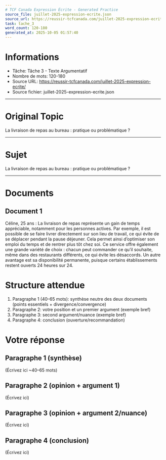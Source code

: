 ```yaml
---
# TCF Canada Expression Écrite - Generated Practice
source_file: juillet-2025-expression-ecrite.json
source_url: https://reussir-tcfcanada.com/juillet-2025-expression-ecrite/
task: tache_3
word_count: 120-180
generated_at: 2025-10-05 01:57:40
---
```


# Informations
- Tâche: Tâche 3 - Texte Argumentatif
- Nombre de mots: 120-180
- Source URL: https://reussir-tcfcanada.com/juillet-2025-expression-ecrite/
- Source fichier: juillet-2025-expression-ecrite.json

---

# Original Topic
La livraison de repas au bureau : pratique ou problématique ?

---

# Sujet
La livraison de repas au bureau : pratique ou problématique ?

---
# Documents
## Document 1
Céline, 25 ans : La livraison de repas représente un gain de temps appréciable, notamment pour les personnes actives. Par exemple, il est possible de se faire livrer directement sur son lieu de travail, ce qui évite de se déplacer pendant la pause déjeuner. Cela permet ainsi d’optimiser son emploi du temps et de rentrer plus tôt chez soi. Ce service offre également une grande variété de choix : chacun peut commander ce qu’il souhaite, même dans des restaurants différents, ce qui évite les désaccords. Un autre avantage est sa disponibilité permanente, puisque certains établissements restent ouverts 24 heures sur 24.

# Structure attendue
1) Paragraphe 1 (40–65 mots): synthèse neutre des deux documents (points essentiels + divergence/convergence)
2) Paragraphe 2: votre position et un premier argument (exemple bref)
3) Paragraphe 3: second argument/nuance (exemple bref)
4) Paragraphe 4: conclusion (ouverture/recommandation)

# Votre réponse
## Paragraphe 1 (synthèse)
(Écrivez ici ~40–65 mots)

## Paragraphe 2 (opinion + argument 1)
(Écrivez ici)

## Paragraphe 3 (opinion + argument 2/nuance)
(Écrivez ici)

## Paragraphe 4 (conclusion)
(Écrivez ici)
